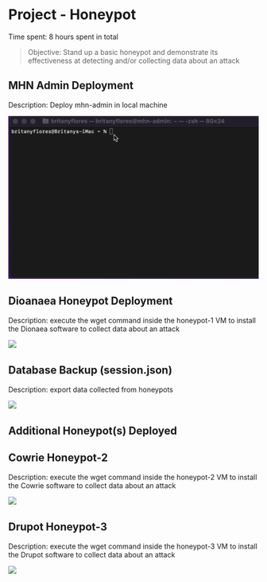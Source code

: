 # Project - Honeypot 

Time spent: 8 hours spent in total

> Objective:  Stand up a basic honeypot and demonstrate its effectiveness at detecting and/or collecting data about an attack

## MHN Admin Deployment

Description: Deploy mhn-admin in local machine

<img src="mhn-admin.gif">


## Dioanaea Honeypot Deployment

Description: execute the wget command inside the honeypot-1 VM to install the Dionaea software to collect data about an attack

<img src="honeypot-1.gif">


## Database Backup (session.json)

Description: export data collected from honeypots

<img src="database-backup.gif">

## Additional Honeypot(s) Deployed


## Cowrie Honeypot-2 

Description: execute the wget command inside the honeypot-2 VM to install the Cowrie software to collect data about an attack

<img src="cowrie-honeypot-2.gif">


## Drupot Honeypot-3

Description: execute the wget command inside the honeypot-3 VM to install the Drupot software to collect data about an attack

<img src="drupot-honeypot-3.gif">
